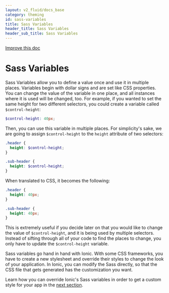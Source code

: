 ```yaml
---
layout: v2_fluid/docs_base
category: theming
id: sass-variables
title: Sass Variables
header_title: Sass Variables
header_sub_title: Sass Variables
---
```

<div class="improve-docs">
  <a href='https://github.com/driftyco/ionic-site/edit/master/docs/v2/theming/sass-variables/index.md'>
    Improve this doc
  </a>
</div>

<h1 class="title">Sass Variables</h1>

Sass Variables allow you to define a value once and use it in multiple places. Variables begin with dollar signs and are set like CSS properties. You can change the value of the variable in one place, and all instances where it is used will be changed, too. For example, if you wanted to set the same height for two different selectors, you could create a variable called `$control-height`:

```scss
$control-height: 40px;
```

Then, you can use this variable in multiple places. For simplicity's sake, we are going to assign `$control-height` to the `height` attribute of two selectors:

```scss
.header {
  height: $control-height;
}

.sub-header {
  height: $control-height;
}
```

When translated to CSS, it becomes the following:

```css
.header {
  height: 40px;
}

.sub-header {
  height: 40px;
}
```

This is extremely useful if you decide later on that you would like to change the value of `$control-height`, and it is being used by multiple selectors. Instead of sifting through all of your code to find the places to change, you only have to update the `$control-height` variable.

Sass variables go hand in hand with Ionic. With some CSS frameworks, you have to create a new stylesheet and override their styles to change the look of your application. In Ionic, you can modify the Sass directly, so that the CSS file that gets generated has the customization you want.

Learn how you can override Ionic's Sass variables in order to get a custom style for your app in the [next section](../overriding-ionic/).
